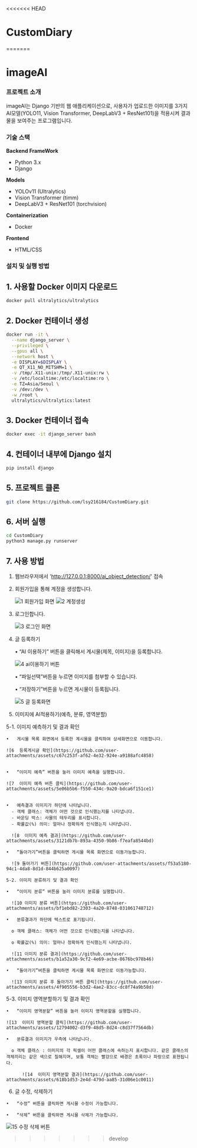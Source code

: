 <<<<<<< HEAD
# CustomDiary
=======

# imageAI

### 프로젝트 소개
imageAI는 Django 기반의 웹 애플리케이션으로, 사용자가 업로드한 이미지를 3가지 AI모델(YOLO11, Vision Transformer, DeepLabV3 + ResNet101)을 적용시켜 결과물을 보여주는 프로그램입니다.

### 기술 스택
**Backend FrameWork**
- Python 3.x
- Django

**Models**
- YOLOv11 (Ultralytics)
- Vision Transformer (timm)
- DeepLabV3 + ResNet101 (torchvision)

**Containerization**
- Docker

**Frontend**
- HTML/CSS

###  설치 및 실행 방법

## 1. 사용할 Docker 이미지 다운로드
```bash
docker pull ultralytics/ultralytics
```

## 2. Docker 컨테이너 생성
```bash
docker run -it \
  --name django_server \
  --privileged \
  --gpus all \
  --network host \
  -e DISPLAY=$DISPLAY \
  -e QT_X11_NO_MITSHM=1 \
  -v /tmp/.X11-unix:/tmp/.X11-unix:rw \
  -v /etc/localtime:/etc/localtime:ro \
  -e TZ=Asia/Seoul \
  -v /dev:/dev \
  -w /root \
  ultralytics/ultralytics:latest
```

## 3. Docker 컨테이너 접속
```bash
docker exec -it django_server bash
```

## 4. 컨테이너 내부에 Django 설치
```bash
pip install django
```

## 5. 프로젝트 클론
```bash
git clone https://github.com/lsy216184/CustomDiary.git
```

## 6. 서버 실행
```bash
cd CustomDiary
python3 manage.py runserver
```

## 7. 사용 방법
1. 웹브라우저에서 'http://127.0.0.1:8000/ai_object_detection/' 접속

2. 회원가입을 통해 계정을 생성합니다.
   
   ![1 회원가입 화면](https://github.com/user-attachments/assets/bfc5f5ad-c38f-4f78-9788-900d7ea75a6f)
   ![2 계정생성](https://github.com/user-attachments/assets/27780c0a-ddca-41f7-a1d1-446ff5004b8e)


4. 로그인합니다.
   
    ![3  로그인 화면](https://github.com/user-attachments/assets/a59d1154-df69-4eec-8f13-3f8bed4219d8)



6. 글 등록하기
   
   •	“AI 이용하기” 버튼을 클릭해서 계시물(제목, 이미지)을 등록합니다.
   
    ![4  ai이용하기 버튼](https://github.com/user-attachments/assets/00a0b4e5-3604-4a3b-9e66-48dd9d510693)


   •	“파일선택”버튼을 누르면 이미지를 첨부할 수 있습니다. 
  
   •	“저장하기”버튼을 누르면 게시물이 등록됩니다.

   ![5  글 등록화면](https://github.com/user-attachments/assets/74cce822-28ac-485d-8445-8bab712ba564)



5. 이미지에 AI적용하기(예측, 분류, 영역분할)

  5-1. 이미지 예측하기 및 결과 확인
  
    •	게시물 목록 화면에서 등록한 계시물을 클릭하여 상세화면으로 이동합니다.

    ![6  등록게시글 확인](https://github.com/user-attachments/assets/c67c253f-af62-4e32-924e-a9188afc4858)


    •	“이미지 예측” 버튼을 눌러 이미지 예측을 실행합니다. 

    ![7  이미지 예측 버튼 클릭](https://github.com/user-attachments/assets/5e06b5b6-f550-434c-9a20-bdca6f151ce1)


    •	예측결과 이미지가 하단에 나타납니다.
      - 객체 클래스: 객체가 어떤 것으로 인식했는지를 나타냅니다.
      - 바운딩 박스: 사물의 테두리를 표시합니다. 
      - 확률값(%) 의미: 얼마나 정확하게 인식했는지 나타냅니다. 
    
      ![8  이미지 예측 결과](https://github.com/user-attachments/assets/3121db7b-893a-4350-9b86-f7eafa8544bd)

    •	“돌아가기”버튼을 클릭하면 게시물 목록 화면으로 이동가능합니다. 
  
      ![9 돌아가기 버튼](https://github.com/user-attachments/assets/f53a5180-94c1-4da8-8d1d-844b625a0097)

    5-2. 이미지 분류하기 및 결과 확인

    •	“이미지 분류” 버튼을 눌러 이미지 분류를 실행합니다. 
  
      ![10 이미지 분류 버튼](https://github.com/user-attachments/assets/bf1ebd82-2303-4a20-8748-031061748712)
  
    •	분류결과가 하단에 텍스트로 표기됩니다.
    
      o	객체 클래스: 객체가 어떤 것으로 인식했는지를 나타냅니다. 
      
      o	확률값(%) 의미: 얼마나 정확하게 인식했는지 나타냅니다. 
      
      ![11 이미지 분류 결과](https://github.com/user-attachments/assets/b1a52a30-9cf2-4e69-acbe-8676bc978b46)
    
    •	“돌아가기”버튼을 클릭하면 게시물 목록 화면으로 이동가능합니다. 
    
      ![13 이미지 분류 후 돌아가기 버튼 클릭](https://github.com/user-attachments/assets/4f905556-b3d2-4ae2-83cc-dc8f74a9b58d)
  
  
  5-3. 이미지 영역분할하기 및 결과 확인
  
    •	“이미지 영역분할” 버튼을 눌러 이미지 영역분할을 실행합니다.  
    
    ![13  이미지 영역분할 클릭](https://github.com/user-attachments/assets/12794002-d3f9-48d5-8d24-c8d37f7564db)
  
    •	분류결과 이미지가 우측에 나타납니다.
    
      o	객체 클래스 : 이미지의 각 픽셀이 어떤 클래스에 속하는지 표시합니다. 같은 클래스의 객체끼리는 같은 색으로 칠해지며, 보통 객체는 빨강으로 배경은 초록이나 파랑으로 표현됩니다.  
      
          ![14  이미지 영역분할 결과](https://github.com/user-attachments/assets/618b1d53-2e4d-479d-aa85-31d06e1c0011)
  
    
  6. 글 수정, 삭제하기
     
    •	“수정” 버튼을 클릭하면 게시물 수정이 가능합니다.
  
    •	“삭제” 버튼을 클릭하면 게시물 삭제가 가능합니다.
    
  ![15  수정 삭제 버튼](https://github.com/user-attachments/assets/f4b5ec96-c5cf-44c6-b5c9-b9360478b2f3)

>>>>>>> develop
